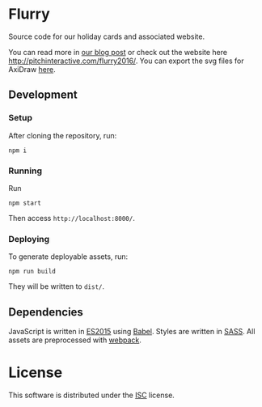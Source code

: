 
# Flurry

Source code for our holiday cards and associated website.

You can read more in
[our blog post](http://pitchinteractive.com/latest/happy-holidata/)
or check out the website here http://pitchinteractive.com/flurry2016/.
You can export the svg files for AxiDraw [here](http://pitchinteractive.com/flurry2016/?cards).

## Development

### Setup

After cloning the repository, run:

    npm i

### Running

Run

    npm start

Then access `http://localhost:8000/`.

### Deploying

To generate deployable assets, run:

    npm run build

They will be written to `dist/`.

## Dependencies

JavaScript is written in [ES2015](https://babeljs.io/docs/learn-es2015/)
using [Babel](https://babeljs.io/). Styles are written in
[SASS](http://sass-lang.com/). All assets are preprocessed with
[webpack](https://webpack.github.io/).

# License

This software is distributed under the [ISC](https://spdx.org/licenses/ISC.html)
license.
